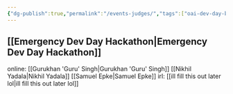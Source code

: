 ```yaml
---
{"dg-publish":true,"permalink":"/events-judges/","tags":["oai-dev-day-builders","past-events"]}
---
```



[[Emergency Dev Day Hackathon\|Emergency Dev Day Hackathon]]
---
online:
[[Gurukhan 'Guru' Singh\|Gurukhan 'Guru' Singh]]
[[Nikhil Yadala\|Nikhil Yadala]]
[[Samuel Epke\|Samuel Epke]]
irl:
[[ill fill this out later lol\|ill fill this out later lol]]
